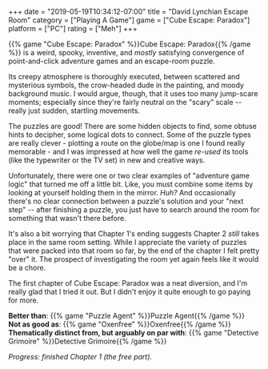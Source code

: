 +++
date = "2019-05-19T10:34:12-07:00"
title = "David Lynchian Escape Room"
category = ["Playing A Game"]
game = ["Cube Escape: Paradox"]
platform = ["PC"]
rating = ["Meh"]
+++

{{% game "Cube Escape: Paradox" %}}Cube Escape: Paradox{{% /game %}} is a weird, spooky, inventive, and <i>mostly</i> satisfying convergence of point-and-click adventure games and an escape-room puzzle.

Its creepy atmosphere is thoroughly executed, between scattered and mysterious symbols, the crow-headed dude in the painting, and moody background music.  I would argue, though, that it uses too many jump-scare moments; especially since they're fairly neutral on the "scary" scale -- really just sudden, startling movements.

The puzzles are good!  There are some hidden objects to find, some obtuse hints to decipher, some logical dots to connect.  Some of the puzzle types are really clever - plotting a route on the globe/map is one I found really memorable - and I was impressed at how well the game <i>re-used</i> its tools (like the typewriter or the TV set) in new and creative ways.

Unfortunately, there were one or two clear examples of "adventure game logic" that turned me off a little bit.  Like, you must combine some items by looking at yourself holding them in the mirror.  <i>Huh?</i>  And occasionally there's no clear connection between a puzzle's solution and your "next step" -- after finishing a puzzle, you just have to search around the room for something that wasn't there before.

It's also a bit worrying that Chapter 1's ending suggests Chapter 2 <i>still</i> takes place in the same room setting.  While I appreciate the variety of puzzles that were packed into that room so far, by the end of the chapter I felt pretty "over" it.  The prospect of investigating the room yet again feels like it would be a chore.

The first chapter of Cube Escape: Paradox was a neat diversion, and I'm really glad that I tried it out.  But I didn't enjoy it quite enough to go paying for more.

<b>Better than</b>: {{% game "Puzzle Agent" %}}Puzzle Agent{{% /game %}}  
<b>Not as good as</b>: {{% game "Oxenfree" %}}Oxenfree{{% /game %}}  
<b>Thematically distinct from, but arguably on par with</b>: {{% game "Detective Grimoire" %}}Detective Grimoire{{% /game %}}

<i>Progress: finished Chapter 1 (the free part).</i>
